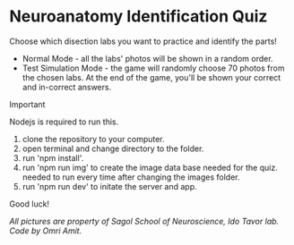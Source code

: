 # Neuroanatomy Identification Quiz
Choose which disection labs you want to practice and identify the parts!
* Normal Mode - all the labs' photos will be shown in a random order.
* Test Simulation Mode - the game will randomly choose 70 photos from the chosen labs.
At the end of the game, you'll be shown your correct and in-correct answers.

> [!IMPORTANT]
> Nodejs is required to run this.

1. clone the repository to your computer.
2. open terminal and change directory to the folder.
3. run 'npm install'.
4. run 'npm run img' to create the image data base needed for the quiz. needed to run every time after changing the images folder.
5. run 'npm run dev' to initate the server and app.

Good luck!

<i>All pictures are property of Sagol School of Neuroscience, Ido Tavor lab.
<br>Code by Omri Amit.</i>

